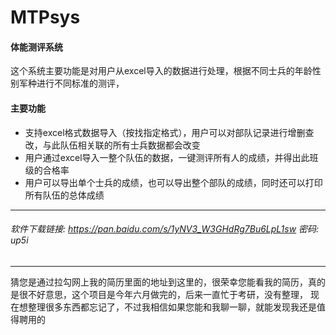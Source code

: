 # MTPsys
#### 体能测评系统
这个系统主要功能是对用户从excel导入的数据进行处理，根据不同士兵的年龄性别军种进行不同标准的测评，
#### 主要功能
+ 支持excel格式数据导入（按找指定格式），用户可以对部队记录进行增删查改，与此队伍相关联的所有士兵数据都会改变
+ 用户通过excel导入一整个队伍的数据，一键测评所有人的成绩，并得出此班级的合格率
+ 用户可以导出单个士兵的成绩，也可以导出整个部队的成绩，同时还可以打印所有队伍的总体成绩

------------------------------------------------------------------------------------------------

###### 软件下载链接: https://pan.baidu.com/s/1yNV3_W3GHdRg7Bu6LpL1sw 密码: up5i

-------------------------------------------------------
   猜您是通过拉勾网上我的简历里面的地址到这里的，很荣幸您能看我的简历，真的是很不好意思，这个项目是今年六月做完的，后来一直忙于考研，没有整理，
   现在想整理很多东西都忘记了，不过我相信如果您能和我聊一聊，就能发现我还是值得聘用的
   
